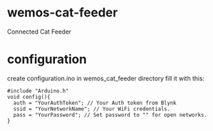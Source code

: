 # wemos-cat-feeder
Connected Cat Feeder

# configuration

create configuration.ino in wemos_cat_feeder directory
fill it with this:

```processing
#include "Arduino.h"
void config(){  
  auth = "YourAuthToken"; // Your Auth token from Blynk
  ssid = "YourNetworkName"; // Your WiFi credentials.
  pass = "YourPassword"; // Set password to "" for open networks.
}

```
